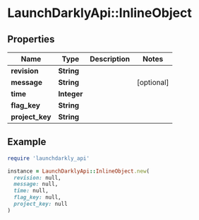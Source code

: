 # LaunchDarklyApi::InlineObject

## Properties

| Name | Type | Description | Notes |
| ---- | ---- | ----------- | ----- |
| **revision** | **String** |  |  |
| **message** | **String** |  | [optional] |
| **time** | **Integer** |  |  |
| **flag_key** | **String** |  |  |
| **project_key** | **String** |  |  |

## Example

```ruby
require 'launchdarkly_api'

instance = LaunchDarklyApi::InlineObject.new(
  revision: null,
  message: null,
  time: null,
  flag_key: null,
  project_key: null
)
```

